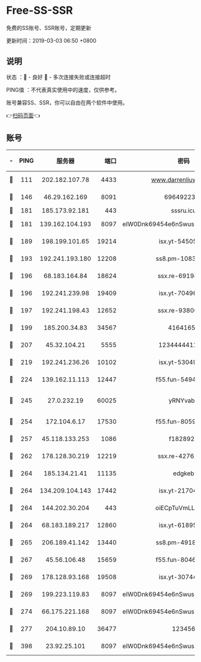 # Free-SS-SSR

免费的SS账号、SSR账号，定期更新

更新时间：2019-03-03 06:50 +0800

## 说明

状态     ：🙂 - 良好 🙁 - 多次连接失败或连接超时

PING值   ：不代表真实使用中的速度，仅供参考。

账号兼容SS、SSR，你可以自由在两个软件中使用。

👉[扫码页面](https://liesauer.github.io/free-ss-ssr.github.io/)👈

## 账号

|-|PING|服务器|端口|密码|加密方式|区域|
|:----:|:----:|:-----:|-----:|:----:|:----:|:----:|
|🙂|111|202.182.107.78|4433|www.darrenliuwei.com|aes-256-cfb|JP|
|🙂|146|46.29.162.169|8091|6964922356|aes-256-cfb|RU|
|🙂|181|185.173.92.181|443|sssru.icu|rc4-md5|RU|
|🙂|181|139.162.104.193|8097|eIW0Dnk69454e6nSwuspv9DmS201tQ0D|aes-256-cfb|JP|
|🙂|189|198.199.101.65|19214|isx.yt-54505291|aes-256-cfb|US|
|🙂|193|192.241.193.180|12208|ss8.pm-10835371|aes-256-cfb|US|
|🙂|196|68.183.164.84|18624|ssx.re-69198876|aes-256-cfb|US|
|🙂|196|192.241.239.98|19409|isx.yt-70496605|aes-256-cfb|US|
|🙂|197|192.241.198.43|12652|ssx.re-93806921|aes-256-cfb|US|
|🙂|199|185.200.34.83|34567|41641651|aes-256-cfb|US|
|🙂|207|45.32.104.21|5555|1234444411111|aes-256-cfb|SG|
|🙂|219|192.241.236.26|10102|isx.yt-53049837|aes-256-cfb|US|
|🙂|224|139.162.11.113|12447|f55.fun-54942636|aes-256-cfb|SG|
|🙂|245|27.0.232.19|60025|yRNYvabB|xchacha20-ietf-poly1305|HK|
|🙂|254|172.104.6.17|17530|f55.fun-80599240|aes-256-cfb|US|
|🙂|257|45.118.133.253|1086|f1828920|aes-256-cfb|SG|
|🙂|262|178.128.30.219|12219|ssx.re-42762203|aes-256-cfb|SG|
|🙂|264|185.134.21.41|11135|edgkeb|aes-256-cfb|GB|
|🙂|264|134.209.104.143|17442|isx.yt-21704008|aes-256-cfb|SG|
|🙂|264|144.202.30.204|443|oiECpTuVmLLxk4Ts|aes-256-cfb|US|
|🙂|264|68.183.189.217|12860|isx.yt-61895505|aes-256-cfb|SG|
|🙂|265|206.189.41.142|13440|ss8.pm-49181075|aes-256-cfb|SG|
|🙂|267|45.56.106.48|15659|f55.fun-80465528|aes-256-cfb|US|
|🙂|269|178.128.93.168|19508|isx.yt-30744692|aes-256-cfb|SG|
|🙂|269|199.223.119.83|8097|eIW0Dnk69454e6nSwuspv9DmS201tQ0D|aes-256-cfb|US|
|🙂|274|66.175.221.168|8097|eIW0Dnk69454e6nSwuspv9DmS201tQ0D|aes-256-cfb|US|
|🙂|277|204.10.89.10|36477|123456|aes-256-cfb|US|
|🙂|398|23.92.25.101|8097|eIW0Dnk69454e6nSwuspv9DmS201tQ0D|aes-256-cfb|US|
